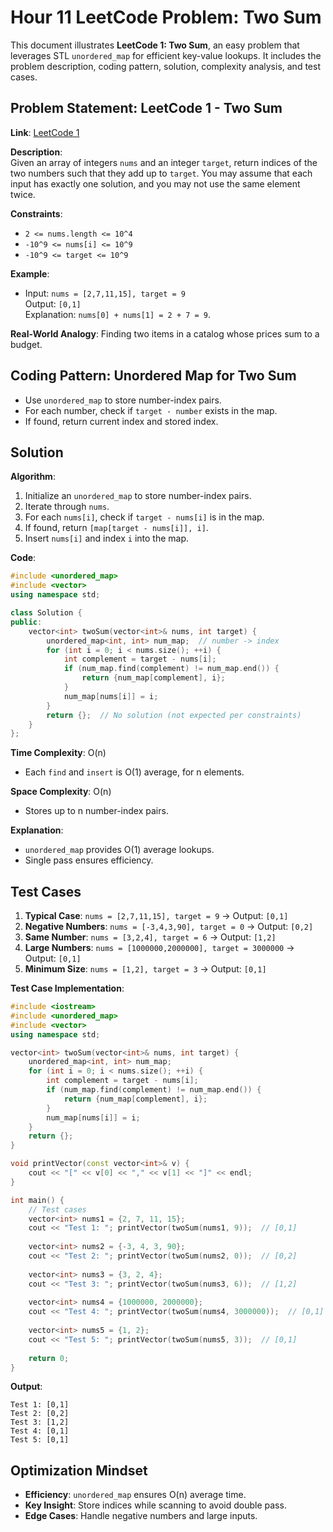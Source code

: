 # Hour 11 LeetCode Problem: Two Sum

This document illustrates **LeetCode 1: Two Sum**, an easy problem that leverages STL `unordered_map` for efficient key-value lookups. It includes the problem description, coding pattern, solution, complexity analysis, and test cases.

## Problem Statement: LeetCode 1 - Two Sum
**Link**: [LeetCode 1](https://leetcode.com/problems/two-sum/)

**Description**:  
Given an array of integers `nums` and an integer `target`, return indices of the two numbers such that they add up to `target`. You may assume that each input has exactly one solution, and you may not use the same element twice.

**Constraints**:
- `2 <= nums.length <= 10^4`
- `-10^9 <= nums[i] <= 10^9`
- `-10^9 <= target <= 10^9`

**Example**:
- Input: `nums = [2,7,11,15], target = 9`  
  Output: `[0,1]`  
  Explanation: `nums[0] + nums[1] = 2 + 7 = 9`.

**Real-World Analogy**: Finding two items in a catalog whose prices sum to a budget.

## Coding Pattern: Unordered Map for Two Sum
- Use `unordered_map` to store number-index pairs.  
- For each number, check if `target - number` exists in the map.  
- If found, return current index and stored index.

## Solution
**Algorithm**:
1. Initialize an `unordered_map` to store number-index pairs.  
2. Iterate through `nums`.  
3. For each `nums[i]`, check if `target - nums[i]` is in the map.  
4. If found, return `[map[target - nums[i]], i]`.  
5. Insert `nums[i]` and index `i` into the map.

**Code**:
```cpp
#include <unordered_map>
#include <vector>
using namespace std;

class Solution {
public:
    vector<int> twoSum(vector<int>& nums, int target) {
        unordered_map<int, int> num_map;  // number -> index
        for (int i = 0; i < nums.size(); ++i) {
            int complement = target - nums[i];
            if (num_map.find(complement) != num_map.end()) {
                return {num_map[complement], i};
            }
            num_map[nums[i]] = i;
        }
        return {};  // No solution (not expected per constraints)
    }
};
```

**Time Complexity**: O(n)  
- Each `find` and `insert` is O(1) average, for n elements.

**Space Complexity**: O(n)  
- Stores up to n number-index pairs.

**Explanation**:  
- `unordered_map` provides O(1) average lookups.  
- Single pass ensures efficiency.

## Test Cases
1. **Typical Case**: `nums = [2,7,11,15], target = 9` → Output: `[0,1]`  
2. **Negative Numbers**: `nums = [-3,4,3,90], target = 0` → Output: `[0,2]`  
3. **Same Number**: `nums = [3,2,4], target = 6` → Output: `[1,2]`  
4. **Large Numbers**: `nums = [1000000,2000000], target = 3000000` → Output: `[0,1]`  
5. **Minimum Size**: `nums = [1,2], target = 3` → Output: `[0,1]`  

**Test Case Implementation**:
```cpp
#include <iostream>
#include <unordered_map>
#include <vector>
using namespace std;

vector<int> twoSum(vector<int>& nums, int target) {
    unordered_map<int, int> num_map;
    for (int i = 0; i < nums.size(); ++i) {
        int complement = target - nums[i];
        if (num_map.find(complement) != num_map.end()) {
            return {num_map[complement], i};
        }
        num_map[nums[i]] = i;
    }
    return {};
}

void printVector(const vector<int>& v) {
    cout << "[" << v[0] << "," << v[1] << "]" << endl;
}

int main() {
    // Test cases
    vector<int> nums1 = {2, 7, 11, 15};
    cout << "Test 1: "; printVector(twoSum(nums1, 9));  // [0,1]
    
    vector<int> nums2 = {-3, 4, 3, 90};
    cout << "Test 2: "; printVector(twoSum(nums2, 0));  // [0,2]
    
    vector<int> nums3 = {3, 2, 4};
    cout << "Test 3: "; printVector(twoSum(nums3, 6));  // [1,2]
    
    vector<int> nums4 = {1000000, 2000000};
    cout << "Test 4: "; printVector(twoSum(nums4, 3000000));  // [0,1]
    
    vector<int> nums5 = {1, 2};
    cout << "Test 5: "; printVector(twoSum(nums5, 3));  // [0,1]
    
    return 0;
}
```

**Output**:
```
Test 1: [0,1]
Test 2: [0,2]
Test 3: [1,2]
Test 4: [0,1]
Test 5: [0,1]
```

## Optimization Mindset
- **Efficiency**: `unordered_map` ensures O(n) average time.  
- **Key Insight**: Store indices while scanning to avoid double pass.  
- **Edge Cases**: Handle negative numbers and large inputs.